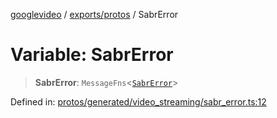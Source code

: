 [googlevideo](../../../README.md) / [exports/protos](../README.md) / SabrError

# Variable: SabrError

> **SabrError**: `MessageFns`\<[`SabrError`](../interfaces/SabrError.md)\>

Defined in: [protos/generated/video\_streaming/sabr\_error.ts:12](https://github.com/LuanRT/googlevideo/blob/cc730b4dbadc5ae882d6aa28d716e442943577fa/protos/generated/video_streaming/sabr_error.ts#L12)
